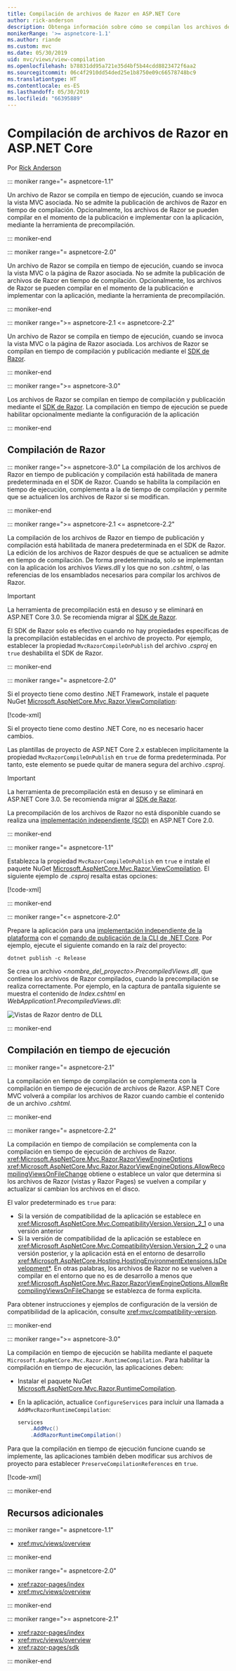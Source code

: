 ```yaml
---
title: Compilación de archivos de Razor en ASP.NET Core
author: rick-anderson
description: Obtenga información sobre cómo se compilan los archivos de Razor en una aplicación ASP.NET Core.
monikerRange: '>= aspnetcore-1.1'
ms.author: riande
ms.custom: mvc
ms.date: 05/30/2019
uid: mvc/views/view-compilation
ms.openlocfilehash: b78831dd95a721e35d4bf5b44cdd8823472f6aa2
ms.sourcegitcommit: 06c4f2910dd54ded25e1b8750e09c66578748bc9
ms.translationtype: HT
ms.contentlocale: es-ES
ms.lasthandoff: 05/30/2019
ms.locfileid: "66395889"
---
```

# <a name="razor-file-compilation-in-aspnet-core"></a>Compilación de archivos de Razor en ASP.NET Core

Por [Rick Anderson](https://twitter.com/RickAndMSFT)

::: moniker range="= aspnetcore-1.1"

Un archivo de Razor se compila en tiempo de ejecución, cuando se invoca la vista MVC asociada. No se admite la publicación de archivos de Razor en tiempo de compilación. Opcionalmente, los archivos de Razor se pueden compilar en el momento de la publicación e implementar con la aplicación, mediante la herramienta de precompilación.

::: moniker-end

::: moniker range="= aspnetcore-2.0"

Un archivo de Razor se compila en tiempo de ejecución, cuando se invoca la vista MVC o la página de Razor asociada. No se admite la publicación de archivos de Razor en tiempo de compilación. Opcionalmente, los archivos de Razor se pueden compilar en el momento de la publicación e implementar con la aplicación, mediante la herramienta de precompilación.

::: moniker-end

::: moniker range=">= aspnetcore-2.1 <= aspnetcore-2.2"

Un archivo de Razor se compila en tiempo de ejecución, cuando se invoca la vista MVC o la página de Razor asociada. Los archivos de Razor se compilan en tiempo de compilación y publicación mediante el [SDK de Razor](xref:razor-pages/sdk).

::: moniker-end

::: moniker range=">= aspnetcore-3.0"

Los archivos de Razor se compilan en tiempo de compilación y publicación mediante el [SDK de Razor](xref:razor-pages/sdk). La compilación en tiempo de ejecución se puede habilitar opcionalmente mediante la configuración de la aplicación

::: moniker-end

## <a name="razor-compilation"></a>Compilación de Razor

::: moniker range=">= aspnetcore-3.0"
La compilación de los archivos de Razor en tiempo de publicación y compilación está habilitada de manera predeterminada en el SDK de Razor. Cuando se habilita la compilación en tiempo de ejecución, complementa a la de tiempo de compilación y permite que se actualicen los archivos de Razor si se modifican.

::: moniker-end

::: moniker range=">= aspnetcore-2.1 <= aspnetcore-2.2"

La compilación de los archivos de Razor en tiempo de publicación y compilación está habilitada de manera predeterminada en el SDK de Razor. La edición de los archivos de Razor después de que se actualicen se admite en tiempo de compilación. De forma predeterminada, solo se implementan con la aplicación los archivos *Views.dll* y los que no son *.cshtml*, o las referencias de los ensamblados necesarios para compilar los archivos de Razor.

> [!IMPORTANT]
> La herramienta de precompilación está en desuso y se eliminará en ASP.NET Core 3.0. Se recomienda migrar al [SDK de Razor](xref:razor-pages/sdk).
>
> El SDK de Razor solo es efectivo cuando no hay propiedades específicas de la precompilación establecidas en el archivo de proyecto. Por ejemplo, establecer la propiedad `MvcRazorCompileOnPublish` del archivo *.csproj* en `true` deshabilita el SDK de Razor.

::: moniker-end

::: moniker range="= aspnetcore-2.0"

Si el proyecto tiene como destino .NET Framework, instale el paquete NuGet [Microsoft.AspNetCore.Mvc.Razor.ViewCompilation](https://www.nuget.org/packages/Microsoft.AspNetCore.Mvc.Razor.ViewCompilation/):

[!code-xml[](view-compilation/sample/DotNetFrameworkProject.csproj?name=snippet_ViewCompilationPackage)]

Si el proyecto tiene como destino .NET Core, no es necesario hacer cambios.

Las plantillas de proyecto de ASP.NET Core 2.x establecen implícitamente la propiedad `MvcRazorCompileOnPublish` en `true` de forma predeterminada. Por tanto, este elemento se puede quitar de manera segura del archivo *.csproj*.

> [!IMPORTANT]
> La herramienta de precompilación está en desuso y se eliminará en ASP.NET Core 3.0. Se recomienda migrar al [SDK de Razor](xref:razor-pages/sdk).
>
> La precompilación de los archivos de Razor no está disponible cuando se realiza una [implementación independiente (SCD)](/dotnet/core/deploying/#self-contained-deployments-scd) en ASP.NET Core 2.0.

::: moniker-end

::: moniker range="= aspnetcore-1.1"

Establezca la propiedad `MvcRazorCompileOnPublish` en `true` e instale el paquete NuGet [Microsoft.AspNetCore.Mvc.Razor.ViewCompilation](https://www.nuget.org/packages/Microsoft.AspNetCore.Mvc.Razor.ViewCompilation/). El siguiente ejemplo de *.csproj* resalta estas opciones:

[!code-xml[](view-compilation/sample/MvcRazorCompileOnPublish.csproj?highlight=4,10)]

::: moniker-end

::: moniker range="<= aspnetcore-2.0"

Prepare la aplicación para una [implementación independiente de la plataforma](/dotnet/core/deploying/#framework-dependent-deployments-fdd) con el [comando de publicación de la CLI de .NET Core](/dotnet/core/tools/dotnet-publish). Por ejemplo, ejecute el siguiente comando en la raíz del proyecto:

```console
dotnet publish -c Release
```

Se crea un archivo *\<nombre_del_proyecto>.PrecompiledViews.dll*, que contiene los archivos de Razor compilados, cuando la precompilación se realiza correctamente. Por ejemplo, en la captura de pantalla siguiente se muestra el contenido de *Index.cshtml* en *WebApplication1.PrecompiledViews.dll*:

![Vistas de Razor dentro de DLL](view-compilation/_static/razor-views-in-dll.png)

::: moniker-end

## <a name="runtime-compilation"></a>Compilación en tiempo de ejecución

::: moniker range="= aspnetcore-2.1"

La compilación en tiempo de compilación se complementa con la compilación en tiempo de ejecución de archivos de Razor. ASP.NET Core MVC volverá a compilar los archivos de Razor cuando cambie el contenido de un archivo *.cshtml*.

::: moniker-end

::: moniker range="= aspnetcore-2.2"

La compilación en tiempo de compilación se complementa con la compilación en tiempo de ejecución de archivos de Razor. <xref:Microsoft.AspNetCore.Mvc.Razor.RazorViewEngineOptions> <xref:Microsoft.AspNetCore.Mvc.Razor.RazorViewEngineOptions.AllowRecompilingViewsOnFileChange> obtiene o establece un valor que determina si los archivos de Razor (vistas y Razor Pages) se vuelven a compilar y actualizar si cambian los archivos en el disco.

El valor predeterminado es `true` para:

* Si la versión de compatibilidad de la aplicación se establece en <xref:Microsoft.AspNetCore.Mvc.CompatibilityVersion.Version_2_1> o una versión anterior
* Si la versión de compatibilidad de la aplicación se establece en <xref:Microsoft.AspNetCore.Mvc.CompatibilityVersion.Version_2_2> o una versión posterior, y la aplicación está en el entorno de desarrollo <xref:Microsoft.AspNetCore.Hosting.HostingEnvironmentExtensions.IsDevelopment*>. En otras palabras, los archivos de Razor no se vuelven a compilar en el entorno que no es de desarrollo a menos que <xref:Microsoft.AspNetCore.Mvc.Razor.RazorViewEngineOptions.AllowRecompilingViewsOnFileChange> se establezca de forma explícita.

Para obtener instrucciones y ejemplos de configuración de la versión de compatibilidad de la aplicación, consulte <xref:mvc/compatibility-version>.

::: moniker-end

::: moniker range=">= aspnetcore-3.0"

La compilación en tiempo de ejecución se habilita mediante el paquete `Microsoft.AspNetCore.Mvc.Razor.RuntimeCompilation`. Para habilitar la compilación en tiempo de ejecución, las aplicaciones deben:

* Instalar el paquete NuGet [Microsoft.AspNetCore.Mvc.Razor.RuntimeCompilation](https://www.nuget.org/packages/Microsoft.AspNetCore.Mvc.Razor.RuntimeCompilation/).
* En la aplicación, actualice `ConfigureServices` para incluir una llamada a `AddMvcRazorRuntimeCompilation`:

  ```csharp
  services
      .AddMvc()
      .AddRazorRuntimeCompilation()
  ```

Para que la compilación en tiempo de ejecución funcione cuando se implemente, las aplicaciones también deben modificar sus archivos de proyecto para establecer `PreserveCompilationReferences` en `true`.

[!code-xml[](view-compilation/sample/RuntimeCompilation.csproj?highlight=4)]

::: moniker-end

## <a name="additional-resources"></a>Recursos adicionales

::: moniker range="= aspnetcore-1.1"

* <xref:mvc/views/overview>

::: moniker-end

::: moniker range="= aspnetcore-2.0"

* <xref:razor-pages/index>
* <xref:mvc/views/overview>

::: moniker-end

::: moniker range=">= aspnetcore-2.1"

* <xref:razor-pages/index>
* <xref:mvc/views/overview>
* <xref:razor-pages/sdk>

::: moniker-end
